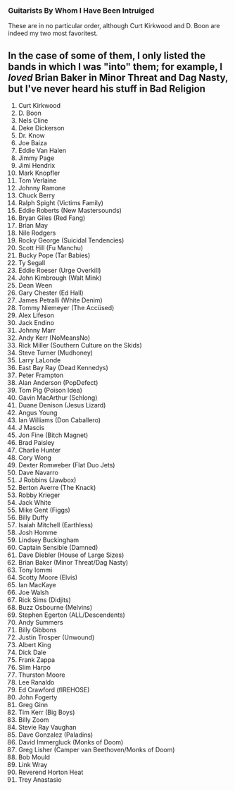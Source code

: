 ### Guitarists By Whom I Have Been Intruiged

These are in no particular order, although Curt Kirkwood and D. Boon are indeed my two most favoritest.

In the case of some of them, I only listed the bands in which I was "into" them; for example, I _loved_ Brian Baker in Minor Threat and Dag Nasty, but I've never heard his stuff in Bad Religion
---

1. Curt Kirkwood
1. D. Boon
1. Nels Cline
1. Deke Dickerson
1. Dr. Know
1. Joe Baiza
1. Eddie Van Halen
1. Jimmy Page
1. Jimi Hendrix
1. Mark Knopfler
1. Tom Verlaine
1. Johnny Ramone
1. Chuck Berry
1. Ralph Spight (Victims Family)
1. Eddie Roberts (New Mastersounds)
1. Bryan Giles (Red Fang)
1. Brian May
1. Nile Rodgers
1. Rocky George (Suicidal Tendencies)
1. Scott Hill (Fu Manchu)
1. Bucky Pope (Tar Babies)
1. Ty Segall
1. Eddie Roeser (Urge Overkill)
1. John Kimbrough (Walt Mink)
1. Dean Ween
1. Gary Chester (Ed Hall)
1. James Petralli (White Denim)
1. Tommy Niemeyer (The Accüsed)
1. Alex Lifeson
1. Jack Endino
1. Johnny Marr
1. Andy Kerr (NoMeansNo)
1. Rick Miller (Southern Culture on the Skids)
1. Steve Turner (Mudhoney)
1. Larry LaLonde
1. East Bay Ray (Dead Kennedys)
1. Peter Frampton
1. Alan Anderson (PopDefect)
1. Tom Pig (Poison Idea)
1. Gavin MacArthur (Schlong)
1. Duane Denison (Jesus Lizard)
1. Angus Young
1. Ian Williams (Don Caballero)
1. J Mascis
1. Jon Fine (Bitch Magnet)
1. Brad Paisley
1. Charlie Hunter
1. Cory Wong
1. Dexter Romweber (Flat Duo Jets)
1. Dave Navarro
1. J Robbins (Jawbox)
1. Berton Averre (The Knack)
1. Robby Krieger
1. Jack White
1. Mike Gent (Figgs)
1. Billy Duffy
1. Isaiah Mitchell (Earthless)
1. Josh Homme
1. Lindsey Buckingham
1. Captain Sensible (Damned)
1. Dave Diebler (House of Large Sizes)
1. Brian Baker (Minor Threat/Dag Nasty)
1. Tony Iommi
1. Scotty Moore (Elvis)
1. Ian MacKaye
1. Joe Walsh
1. Rick Sims (Didjits)
1. Buzz Osbourne (Melvins)
1. Stephen Egerton (ALL/Descendents)
1. Andy Summers
1. Billy Gibbons
1. Justin Trosper (Unwound)
1. Albert King
1. Dick Dale
1. Frank Zappa
1. Slim Harpo
1. Thurston Moore
1. Lee Ranaldo
1. Ed Crawford (fIREHOSE)
1. John Fogerty
1. Greg Ginn
1. Tim Kerr (Big Boys)
1. Billy Zoom
1. Stevie Ray Vaughan
1. Dave Gonzalez (Paladins)
1. David Immergluck (Monks of Doom)
1. Greg Lisher (Camper van Beethoven/Monks of Doom)
1. Bob Mould
1. Link Wray
1. Reverend Horton Heat
1. Trey Anastasio
